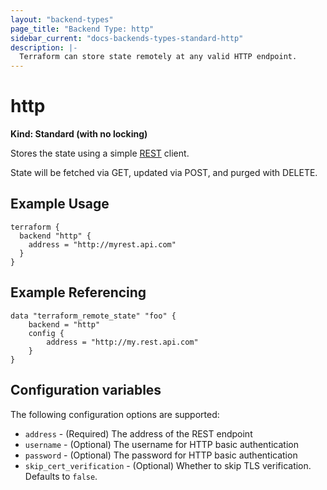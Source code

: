 ```yaml
---
layout: "backend-types"
page_title: "Backend Type: http"
sidebar_current: "docs-backends-types-standard-http"
description: |-
  Terraform can store state remotely at any valid HTTP endpoint.
---
```


# http

**Kind: Standard (with no locking)**

Stores the state using a simple [REST](https://en.wikipedia.org/wiki/Representational_state_transfer) client.

State will be fetched via GET, updated via POST, and purged with DELETE.

## Example Usage

```
terraform {
  backend "http" {
    address = "http://myrest.api.com"
  }
}
```

## Example Referencing

```
data "terraform_remote_state" "foo" {
	backend = "http"
	config {
		address = "http://my.rest.api.com"
	}
}
```

## Configuration variables

The following configuration options are supported:

 * `address` - (Required) The address of the REST endpoint
 * `username` - (Optional) The username for HTTP basic authentication
 * `password` - (Optional) The password for HTTP basic authentication
 * `skip_cert_verification` - (Optional) Whether to skip TLS verification.
   Defaults to `false`.
